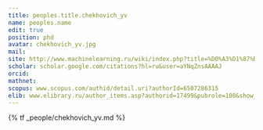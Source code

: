 ```yaml
---
title: peoples.title.chekhovich_yv
name: peoples.name
edit: true
position: phd
avatar: chekhovich_yv.jpg
mail: 
site: http://www.machinelearning.ru/wiki/index.php?title=%D0%A3%D1%87%D0%B0%D1%81%D1%82%D0%BD%D0%B8%D0%BA:Yury_Chekhovich
scholar: scholar.google.com/citations?hl=ru&user=aYNqZnsAAAAJ
orcid:
mathnet:
scopus: www.scopus.com/authid/detail.uri?authorId=6507286315
elib: www.elibrary.ru/author_items.asp?authorid=17499&pubrole=100&show_refs=1&show_option=0
---
```


{% tf _people/chekhovich_yv.md %}
